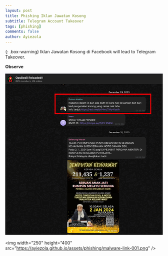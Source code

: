 ```yaml
---
layout: post
title: Phishing Iklan Jawatan Kosong
subtitle: Telegram Account Takeover
tags: [phishing]
comments: false
author: Ayiezola
---
```

{: .box-warning}
Iklan Jawatan Kosong di Facebook will lead to Telegram Takeover.

**Observe**

![Crepe](/assets/phishing/malware-link-001.png)

<img width=”250" height=”400" src=”https://ayiezola.github.io/assets/phishing/malware-link-001.png" />



